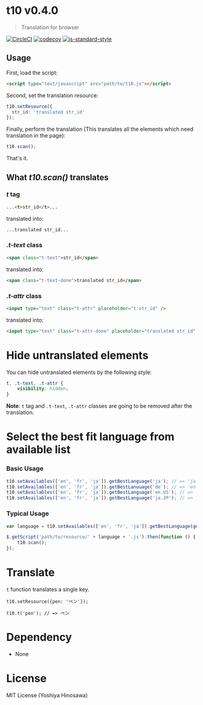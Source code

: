 # t10 v0.4.0

> Translation for browser

[![CircleCI](https://circleci.com/gh/kt3k/t10.svg?style=svg)](https://circleci.com/gh/kt3k/t10)
[![codecov](https://codecov.io/gh/kt3k/t10/branch/master/graph/badge.svg)](https://codecov.io/gh/kt3k/t10)
[![js-standard-style](https://img.shields.io/badge/code%20style-standard-brightgreen.svg)](http://standardjs.com/)

## Usage

First, load the script:
```html
<script type="text/javascript" src="path/to/t10.js"></script>
```

Second, set the translation resource:

```javascript
t10.setResource({
  str_id: 'translated str_id'
});
```

Finally, perform the translation (This translates all the elements which need translation in the page):

```javascript
t10.scan();
```

That's it.


## What *t10.scan()* translates

### *t* tag

```html
...<t>str_id</t>...
```
translated into:

```html
...translated str_id...
```


### *.t-text* class

```html
<span class="t-text">str_id</span>
```

translated into:

```html
<span class="t-text-done">translated str_id</span>
```


### *.t-attr* class

```html
<input type="text" class="t-attr" placeholder="t:str_id" />
```

translated into:

```html
<input type="text" class="t-attr-done" placeholder="translated str_id" />
```

# Hide untranslated elements

You can hide untranslated elements by the following style:

```css
t, .t-text, .t-attr {
    visibility: hidden;
}
```

**Note**: `t` tag and `.t-text`, `.t-attr` classes are going to be removed after the translation.

# Select the best fit language from available list

### Basic Usage

```javascript
t10.setAvailables(['en', 'fr', 'ja']).getBestLanguage('ja'); // => 'ja'
t10.setAvailables(['en', 'fr', 'ja']).getBestLanuuage('de'); // => 'en' # the first available is the default
t10.setAvailables(['en', 'fr', 'ja']).getBestLanguage('en.US'); // => 'en'
t10.setAvailables(['en', 'fr', 'ja']).getBestLanguage('ja.JP'); // => 'ja'
```

### Typical Usage

```javascript
var language = t10.setAvailables(['en', 'fr', 'ja']).getBestLanguage(getFromSystem());

$.getScript('path/to/resource/' + language + '.js').then(function () {
    t10.scan();
});
```

# Translate

`t` function translates a single key.

```
t10.setResource({pen: 'ペン'});

t10.t('pen'); // => ペン
```

# Dependency

- None

# License

MIT License (Yoshiya Hinosawa)

